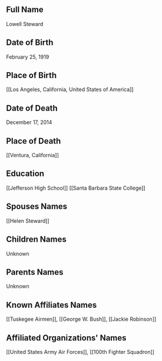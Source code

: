 ## Full Name
Lowell Steward

## Date of Birth
February 25, 1919

## Place of Birth
[[Los Angeles, California, United States of America]]

## Date of Death
December 17, 2014

## Place of Death
[[Ventura, California]]

## Education
[[Jefferson High School]]
[[Santa Barbara State College]]

## Spouses Names
[[Helen Steward]]

## Children Names
Unknown

## Parents Names
Unknown

## Known Affiliates Names
[[Tuskegee Airmen]], [[George W. Bush]], [[Jackie Robinson]]

## Affiliated Organizations' Names
[[United States Army Air Forces]], [[100th Fighter Squadron]]

